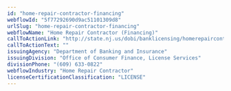 ```yaml
---
id: "home-repair-contractor-financing"
webflowId: "5f77292690d9ac51101309d8"
urlSlug: "home-repair-contractor-financing"
webflowName: "Home Repair Contractor (Financing)"
callToActionLink: "http://state.nj.us/dobi/banklicensing/homerepaircont.html"
callToActionText: ""
issuingAgency: "Department of Banking and Insurance"
issuingDivision: "Office of Consumer Finance, License Services"
divisionPhone: "(609) 633-0822"
webflowIndustry: "Home Repair Contractor"
licenseCertificationClassification: "LICENSE"
---
```

